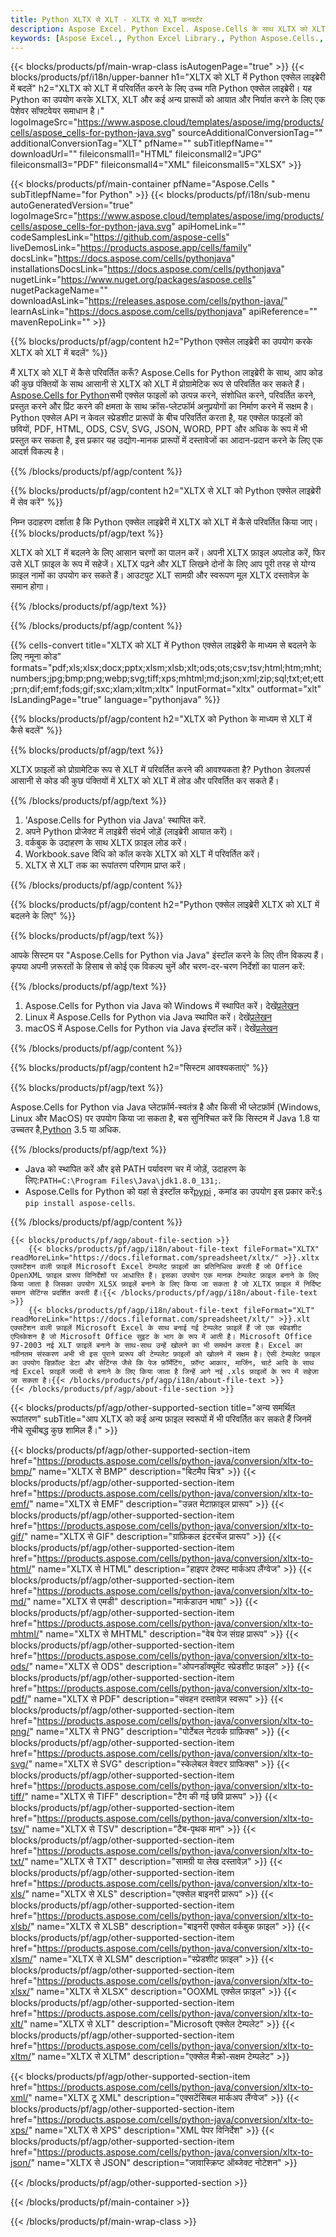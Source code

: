 ```yaml
---
title: Python XLTX से XLT - XLTX से XLT कनवर्टर
description: Aspose Excel. Python Excel. Aspose.Cells के साथ XLTX को XLT में तेजी से और आसानी से बदलें. Python XLTX से XLT. Python XLTX को XLT में सहेजें. XLTX को XLT के रूप में Python Excel लाइब्रेरी का उपयोग करके सहेजें.
keywords: [Aspose Excel., Python Excel Library., Python Aspose.Cells., Convert XLTX to XLT in Python Excel Library., Save XLTX to XLT using Python Excel Library., Python XLTX to XLT saveformat., XLTX to XLT Converter., Python Save XLTX as XLT]
---
```

{{< blocks/products/pf/main-wrap-class isAutogenPage="true" >}}
{{< blocks/products/pf/i18n/upper-banner h1="XLTX को XLT में Python एक्सेल लाइब्रेरी में बदलें" h2="XLTX को XLT में परिवर्तित करने के लिए उच्च गति Python एक्सेल लाइब्रेरी। यह Python का उपयोग करके XLTX, XLT और कई अन्य प्रारूपों को आयात और निर्यात करने के लिए एक पेशेवर सॉफ्टवेयर समाधान है।" logoImageSrc="https://www.aspose.cloud/templates/aspose/img/products/cells/aspose_cells-for-python-java.svg" sourceAdditionalConversionTag="" additionalConversionTag="XLT" pfName="" subTitlepfName="" downloadUrl="" fileiconsmall1="HTML" fileiconsmall2="JPG" fileiconsmall3="PDF" fileiconsmall4="XML" fileiconsmall5="XLSX" >}}

{{< blocks/products/pf/main-container pfName="Aspose.Cells " subTitlepfName="for Python" >}}
{{< blocks/products/pf/i18n/sub-menu autoGeneratedVersion="true" logoImageSrc="https://www.aspose.cloud/templates/aspose/img/products/cells/aspose_cells-for-python-java.svg" apiHomeLink="" codeSamplesLink="https://github.com/aspose-cells" liveDemosLink="https://products.aspose.app/cells/family" docsLink="https://docs.aspose.com/cells/pythonjava" installationsDocsLink="https://docs.aspose.com/cells/pythonjava" nugetLink="https://www.nuget.org/packages/aspose.cells" nugetPackageName="" downloadAsLink="https://releases.aspose.com/cells/python-java/" learnAsLink="https://docs.aspose.com/cells/pythonjava" apiReference="" mavenRepoLink="" >}}


{{% blocks/products/pf/agp/content h2="Python एक्सेल लाइब्रेरी का उपयोग करके XLTX को XLT में बदलें" %}}

 मैं XLTX को XLT में कैसे परिवर्तित करूँ? Aspose.Cells for Python लाइब्रेरी के साथ, आप कोड की कुछ पंक्तियों के साथ आसानी से XLTX को XLT में प्रोग्रामेटिक रूप से परिवर्तित कर सकते हैं।[Aspose.Cells for Python](https://pypi.org/project/aspose-cells)सभी एक्सेल फाइलों को उत्पन्न करने, संशोधित करने, परिवर्तित करने, प्रस्तुत करने और प्रिंट करने की क्षमता के साथ क्रॉस-प्लेटफॉर्म अनुप्रयोगों का निर्माण करने में सक्षम है। Python एक्सेल API न केवल स्प्रेडशीट प्रारूपों के बीच परिवर्तित करता है, यह एक्सेल फाइलों को छवियों, PDF, HTML, ODS, CSV, SVG, JSON, WORD, PPT और अधिक के रूप में भी प्रस्तुत कर सकता है, इस प्रकार यह उद्योग-मानक प्रारूपों में दस्तावेजों का आदान-प्रदान करने के लिए एक आदर्श विकल्प है।
 
{{% /blocks/products/pf/agp/content %}}

{{% blocks/products/pf/agp/content h2="XLTX से XLT को Python एक्सेल लाइब्रेरी में सेव करें" %}}

निम्न उदाहरण दर्शाता है कि Python एक्सेल लाइब्रेरी में XLTX को XLT में कैसे परिवर्तित किया जाए।
{{% blocks/products/pf/agp/text %}}

XLTX को XLT में बदलने के लिए आसान चरणों का पालन करें। अपनी XLTX फ़ाइल अपलोड करें, फिर उसे XLT फ़ाइल के रूप में सहेजें। XLTX पढ़ने और XLT लिखने दोनों के लिए आप पूरी तरह से योग्य फ़ाइल नामों का उपयोग कर सकते हैं। आउटपुट XLT सामग्री और स्वरूपण मूल XLTX दस्तावेज़ के समान होगा।

{{% /blocks/products/pf/agp/text %}}

{{% /blocks/products/pf/agp/content %}}

{{% cells-convert title="XLTX को XLT में Python एक्सेल लाइब्रेरी के माध्यम से बदलने के लिए नमूना कोड" formats="pdf;xls;xlsx;docx;pptx;xlsm;xlsb;xlt;ods;ots;csv;tsv;html;htm;mht;numbers;jpg;bmp;png;webp;svg;tiff;xps;mhtml;md;json;xml;zip;sql;txt;et;ett;prn;dif;emf;fods;gif;sxc;xlam;xltm;xltx" InputFormat="xltx" outformat="xlt" IsLandingPage="true" language="pythonjava" %}}

{{% blocks/products/pf/agp/content h2="XLTX को Python के माध्यम से XLT में कैसे बदलें" %}}

{{% blocks/products/pf/agp/text %}}

XLTX फ़ाइलों को प्रोग्रामेटिक रूप से XLT में परिवर्तित करने की आवश्यकता है? Python डेवलपर्स आसानी से कोड की कुछ पंक्तियों में XLTX को XLT में लोड और परिवर्तित कर सकते हैं।

{{% /blocks/products/pf/agp/text %}}

1.  'Aspose.Cells for Python via Java' स्थापित करें.
1.  अपने Python प्रोजेक्ट में लाइब्रेरी संदर्भ जोड़ें (लाइब्रेरी आयात करें)।
1.  वर्कबुक के उदाहरण के साथ XLTX फ़ाइल लोड करें।
1.  Workbook.save विधि को कॉल करके XLTX को XLT में परिवर्तित करें।
1.  XLTX से XLT तक का रूपांतरण परिणाम प्राप्त करें।

{{% /blocks/products/pf/agp/content %}}

{{% blocks/products/pf/agp/content h2="Python एक्सेल लाइब्रेरी XLTX को XLT में बदलने के लिए" %}}

{{% blocks/products/pf/agp/text %}}

आपके सिस्टम पर "Aspose.Cells for Python via Java" इंस्टॉल करने के लिए तीन विकल्प हैं। कृपया अपनी ज़रूरतों के हिसाब से कोई एक विकल्प चुनें और चरण-दर-चरण निर्देशों का पालन करें:

{{% /blocks/products/pf/agp/text %}}

1.  Aspose.Cells for Python via Java को Windows में स्थापित करें। देखें[प्रलेखन](https://docs.aspose.com/cells/python-java/getting-started/#windows)
1.  Linux में Aspose.Cells for Python via Java स्थापित करें। देखें[प्रलेखन](https://docs.aspose.com/cells/python-java/getting-started/#linux)
1.  macOS में Aspose.Cells for Python via Java इंस्टॉल करें। देखें[प्रलेखन](https://docs.aspose.com/cells/python-java/getting-started/#macos)

{{% /blocks/products/pf/agp/content %}}

{{% blocks/products/pf/agp/content h2="सिस्टम आवश्यकताएं" %}}

{{% blocks/products/pf/agp/text %}}

Aspose.Cells for Python via Java प्लेटफ़ॉर्म-स्वतंत्र है और किसी भी प्लेटफ़ॉर्म (Windows, Linux और MacOS) पर उपयोग किया जा सकता है, बस सुनिश्चित करें कि सिस्टम में Java 1.8 या उच्चतर है,[Python](https://www.python.org/downloads/) 3.5 या अधिक.
 
{{% /blocks/products/pf/agp/text %}}

-  Java को स्थापित करें और इसे PATH पर्यावरण चर में जोड़ें, उदाहरण के लिए:<code>PATH=C:\Program Files\Java\jdk1.8.0_131;</code>.
-  Aspose.Cells for Python को यहां से इंस्टॉल करें<a href="https://pypi.org/project/aspose-cells/">pypi</a> , कमांड का उपयोग इस प्रकार करें:<code>$ pip install aspose-cells</code>.

{{% /blocks/products/pf/agp/content %}}

<!-- aboutfile Starts -->
    {{< blocks/products/pf/agp/about-file-section >}}
        {{< blocks/products/pf/agp/i18n/about-file-text fileFormat="XLTX" readMoreLink="https://docs.fileformat.com/spreadsheet/xltx/" >}}.xltx एक्सटेंशन वाली फ़ाइलें Microsoft Excel टेम्पलेट फ़ाइलों का प्रतिनिधित्व करती हैं जो Office OpenXML फ़ाइल प्रारूप विनिर्देशों पर आधारित हैं। इसका उपयोग एक मानक टेम्पलेट फ़ाइल बनाने के लिए किया जाता है जिसका उपयोग XLSX फ़ाइलें बनाने के लिए किया जा सकता है जो XLTX फ़ाइल में निर्दिष्ट समान सेटिंग्स प्रदर्शित करती हैं।{{< /blocks/products/pf/agp/i18n/about-file-text >}}
        {{< blocks/products/pf/agp/i18n/about-file-text fileFormat="XLT" readMoreLink="https://docs.fileformat.com/spreadsheet/xlt/" >}}.xlt एक्सटेंशन वाली फ़ाइलें Microsoft Excel के साथ बनाई गई टेम्पलेट फ़ाइलें हैं जो एक स्प्रेडशीट एप्लिकेशन है जो Microsoft Office सुइट के भाग के रूप में आती है। Microsoft Office 97-2003 नई XLT फ़ाइलें बनाने के साथ-साथ उन्हें खोलने का भी समर्थन करता है। Excel का नवीनतम संस्करण अभी भी इस पुराने प्रारूप की टेम्पलेट फ़ाइलों को खोलने में सक्षम है। ऐसी टेम्पलेट फ़ाइल का उपयोग डिफ़ॉल्ट डेटा और सेटिंग्स जैसे कि पेज फ़ॉर्मेटिंग, फ़ॉन्ट आकार, मार्जिन, चार्ट आदि के साथ नई Excel फ़ाइलें जल्दी से बनाने के लिए किया जाता है जिन्हें आगे नई .xls फ़ाइलों के रूप में सहेजा जा सकता है।{{< /blocks/products/pf/agp/i18n/about-file-text >}}
    {{< /blocks/products/pf/agp/about-file-section >}}
<!-- aboutfile Ends -->

{{< blocks/products/pf/agp/other-supported-section title="अन्य समर्थित रूपांतरण" subTitle="आप XLTX को कई अन्य फ़ाइल स्वरूपों में भी परिवर्तित कर सकते हैं जिनमें नीचे सूचीबद्ध कुछ शामिल हैं।" >}}

{{< blocks/products/pf/agp/other-supported-section-item href="https://products.aspose.com/cells/python-java/conversion/xltx-to-bmp/" name="XLTX से BMP" description="बिटमैप चित्र" >}}
{{< blocks/products/pf/agp/other-supported-section-item href="https://products.aspose.com/cells/python-java/conversion/xltx-to-emf/" name="XLTX से EMF" description="उन्नत मेटाफ़ाइल प्रारूप" >}}
{{< blocks/products/pf/agp/other-supported-section-item href="https://products.aspose.com/cells/python-java/conversion/xltx-to-gif/" name="XLTX से GIF" description="ग्राफ़िकल इंटरचेंज प्रारूप" >}}
{{< blocks/products/pf/agp/other-supported-section-item href="https://products.aspose.com/cells/python-java/conversion/xltx-to-html/" name="XLTX से HTML" description="हाइपर टेक्स्ट मार्कअप लैंग्वेज" >}}
{{< blocks/products/pf/agp/other-supported-section-item href="https://products.aspose.com/cells/python-java/conversion/xltx-to-md/" name="XLTX से एमडी" description="मार्कडाउन भाषा" >}}
{{< blocks/products/pf/agp/other-supported-section-item href="https://products.aspose.com/cells/python-java/conversion/xltx-to-mhtml/" name="XLTX से MHTML" description="वेब पेज संग्रह प्रारूप" >}}
{{< blocks/products/pf/agp/other-supported-section-item href="https://products.aspose.com/cells/python-java/conversion/xltx-to-ods/" name="XLTX से ODS" description="ओपनडॉक्यूमेंट स्प्रेडशीट फ़ाइल" >}}
{{< blocks/products/pf/agp/other-supported-section-item href="https://products.aspose.com/cells/python-java/conversion/xltx-to-pdf/" name="XLTX से PDF" description="संवहन दस्तावेज़ स्वरूप" >}}
{{< blocks/products/pf/agp/other-supported-section-item href="https://products.aspose.com/cells/python-java/conversion/xltx-to-png/" name="XLTX से PNG" description="पोर्टेबल नेटवर्क ग्राफ़िक्स" >}}
{{< blocks/products/pf/agp/other-supported-section-item href="https://products.aspose.com/cells/python-java/conversion/xltx-to-svg/" name="XLTX से SVG" description="स्केलेबल वेक्टर ग्राफिक्स" >}}
{{< blocks/products/pf/agp/other-supported-section-item href="https://products.aspose.com/cells/python-java/conversion/xltx-to-tiff/" name="XLTX से TIFF" description="टैग की गई छवि प्रारूप" >}}
{{< blocks/products/pf/agp/other-supported-section-item href="https://products.aspose.com/cells/python-java/conversion/xltx-to-tsv/" name="XLTX से TSV" description="टैब-पृथक मान" >}}
{{< blocks/products/pf/agp/other-supported-section-item href="https://products.aspose.com/cells/python-java/conversion/xltx-to-txt/" name="XLTX से TXT" description="सामग्री या लेख दस्तावेज़" >}}
{{< blocks/products/pf/agp/other-supported-section-item href="https://products.aspose.com/cells/python-java/conversion/xltx-to-xls/" name="XLTX से XLS" description="एक्सेल बाइनरी प्रारूप" >}}
{{< blocks/products/pf/agp/other-supported-section-item href="https://products.aspose.com/cells/python-java/conversion/xltx-to-xlsb/" name="XLTX से XLSB" description="बाइनरी एक्सेल वर्कबुक फ़ाइल" >}}
{{< blocks/products/pf/agp/other-supported-section-item href="https://products.aspose.com/cells/python-java/conversion/xltx-to-xlsm/" name="XLTX से XLSM" description="स्प्रेडशीट फ़ाइल" >}}
{{< blocks/products/pf/agp/other-supported-section-item href="https://products.aspose.com/cells/python-java/conversion/xltx-to-xlsx/" name="XLTX से XLSX" description="OOXML एक्सेल फ़ाइल" >}}
{{< blocks/products/pf/agp/other-supported-section-item href="https://products.aspose.com/cells/python-java/conversion/xltx-to-xlt/" name="XLTX से XLT" description="Microsoft एक्सेल टेम्पलेट" >}}
{{< blocks/products/pf/agp/other-supported-section-item href="https://products.aspose.com/cells/python-java/conversion/xltx-to-xltm/" name="XLTX से XLTM" description="एक्सेल मैक्रो-सक्षम टेम्पलेट" >}}

{{< blocks/products/pf/agp/other-supported-section-item href="https://products.aspose.com/cells/python-java/conversion/xltx-to-xml/" name="XLTX टू XML" description="एक्सटेंसिबल मार्कअप लैंग्वेज" >}}
{{< blocks/products/pf/agp/other-supported-section-item href="https://products.aspose.com/cells/python-java/conversion/xltx-to-xps/" name="XLTX से XPS" description="XML पेपर विनिर्देश" >}}
{{< blocks/products/pf/agp/other-supported-section-item href="https://products.aspose.com/cells/python-java/conversion/xltx-to-json/" name="XLTX से JSON" description="जावास्क्रिप्ट ऑब्जेक्ट नोटेशन" >}}

{{< /blocks/products/pf/agp/other-supported-section >}}

{{< /blocks/products/pf/main-container >}}
    
{{< /blocks/products/pf/main-wrap-class >}}

